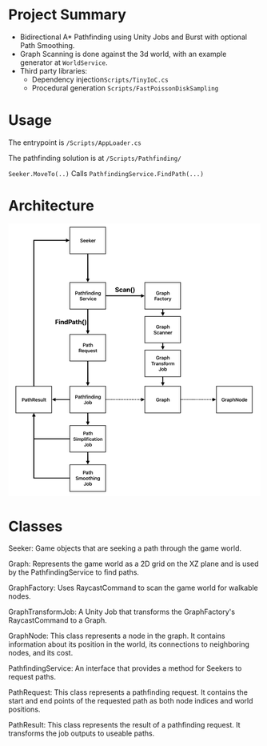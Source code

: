# Project Summary
 - Bidirectional A* Pathfinding using Unity Jobs and Burst with optional Path Smoothing.
 - Graph Scanning is done against the 3d world, with an example generator at `WorldService`.
 - Third party libraries:
    - Dependency injection`Scripts/TinyIoC.cs`
    - Procedural generation `Scripts/FastPoissonDiskSampling`


# Usage
The entrypoint is `/Scripts/AppLoader.cs`

The pathfinding solution is at `/Scripts/Pathfinding/`

`Seeker.MoveTo(..)` Calls `PathfindingService.FindPath(...)`


# Architecture
![alt class diagram](https://github.com/joe-signorile/astar-pathfinding/blob/main/classes.png)


# Classes
Seeker: Game objects that are seeking a path through the game world.

Graph: Represents the game world as a 2D grid on the XZ plane and is used by the PathfindingService to find paths.

GraphFactory: Uses RaycastCommand to scan the game world for walkable nodes.

GraphTransformJob: A Unity Job that transforms the GraphFactory's RaycastCommand to a Graph.

GraphNode: This class represents a node in the graph. It contains information about its position in the world, its connections to neighboring nodes, and its cost.

PathfindingService: An interface that provides a method for Seekers to request paths.

PathRequest: This class represents a pathfinding request. It contains the start and end points of the requested path as both node indices and world positions.

PathResult: This class represents the result of a pathfinding request. It transforms the job outputs to useable paths.

